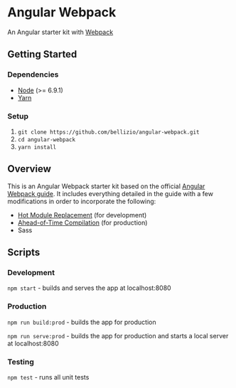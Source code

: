 # Angular Webpack

An Angular starter kit with [Webpack](https://webpack.github.io/)

## Getting Started

### Dependencies

- [Node](https://nodejs.org/) (>= 6.9.1)
- [Yarn](https://yarnpkg.com/en/)

### Setup

1.  `git clone https://github.com/bellizio/angular-webpack.git`
1.  `cd angular-webpack`
1.  `yarn install`

## Overview

This is an Angular Webpack starter kit based on the official [Angular Webpack guide](https://angular.io/docs/ts/latest/guide/webpack.html). It includes everything detailed in the guide with a few modifications in order to incorporate the following:

- [Hot Module Replacement](https://webpack.github.io/docs/hot-module-replacement.html) (for development)
- [Ahead-of-Time Compilation](https://angular.io/docs/ts/latest/cookbook/aot-compiler.html) (for production)
- Sass

## Scripts

### Development

`npm start` - builds and serves the app at localhost:8080

### Production

`npm run build:prod` - builds the app for production

`npm run serve:prod` - builds the app for production and starts a local server at localhost:8080

### Testing

`npm test` - runs all unit tests
